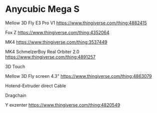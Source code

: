 # Anycubic Mega S

Mellow 3D Fly E3 Pro V1  https://www.thingiverse.com/thing:4882415

Fox Z https://www.thingiverse.com/thing:4352064

MK4 https://www.thingiverse.com/thing:3537449

MK4 SchmelzerBoy Real Orbiter 2.0 https://www.thingiverse.com/thing:4891257

3D Touch

Mellow 3D Fly screen 4.3" https://www.thingiverse.com/thing:4863079

Hotend-Extruder direct Cable

Dragchain

Y exzenter https://www.thingiverse.com/thing:4820549
